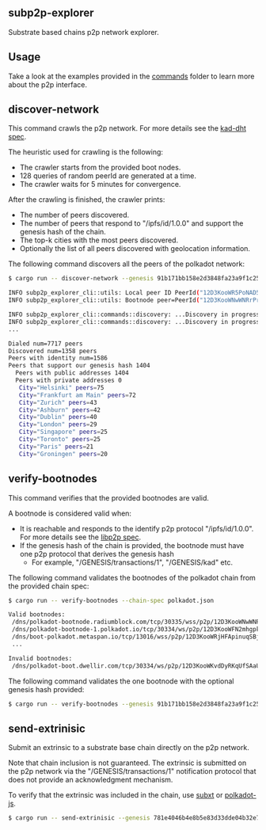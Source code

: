## subp2p-explorer

Substrate based chains p2p network explorer.

## Usage

Take a look at the examples provided in the [commands](./cli/src/commands/) folder to learn more about the p2p interface.

## discover-network

This command crawls the p2p network. For more details see the [kad-dht spec](https://github.com/libp2p/specs/blob/master/kad-dht/README.md).

The heuristic used for crawling is the following:

- The crawler starts from the provided boot nodes.
- 128 queries of random peerId are generated at a time.
- The crawler waits for 5 minutes for convergence.

After the crawling is finished, the crawler prints:

- The number of peers discovered.
- The number of peers that respond to "/ipfs/id/1.0.0" and support the genesis hash of the chain.
- The top-k cities with the most peers discovered.
- Optionally the list of all peers discovered with geolocation information.

The following command discovers all the peers of the polkadot network:

```bash
$ cargo run -- discover-network --genesis 91b171bb158e2d3848fa23a9f1c25182fb8e20313b2c1eb49219da7a70ce90c3 --bootnodes /dns/polkadot-connect-0.parity.io/tcp/443/wss/p2p/12D3KooWEPmjoRpDSUuiTjvyNDd8fejZ9eNWH5bE965nyBMDrB4o

INFO subp2p_explorer_cli::utils: Local peer ID PeerId("12D3KooWR5PoNAD5ucbHGnRbywM9tvPyhaWbWLBuYbYm8Q73hjka")
INFO subp2p_explorer_cli::utils: Bootnode peer=PeerId("12D3KooWNwWNRrPrTk4qMah1YszudMjxNw2qag7Kunhw3Ghs9ea5")

INFO subp2p_explorer_cli::commands::discovery: ...Discovery in progress last_query_num=18
INFO subp2p_explorer_cli::commands::discovery: ...Discovery in progress last_query_num=20
...

Dialed num=7717 peers
Discovered num=1358 peers
Peers with identity num=1586
Peers that support our genesis hash 1404
  Peers with public addresses 1404
  Peers with private addresses 0
   City="Helsinki" peers=75
   City="Frankfurt am Main" peers=72
   City="Zurich" peers=43
   City="Ashburn" peers=42
   City="Dublin" peers=40
   City="London" peers=29
   City="Singapore" peers=25
   City="Toronto" peers=25
   City="Paris" peers=21
   City="Groningen" peers=20
```

## verify-bootnodes

This command verifies that the provided bootnodes are valid.

A bootnode is considered valid when:

- It is reachable and responds to the identify p2p protocol "/ipfs/id/1.0.0". For more details see the [libp2p spec](https://github.com/libp2p/specs/blob/master/identify/README.md#identify).
- If the genesis hash of the chain is provided, the bootnode must have one p2p protocol that derives the genesis hash
  - For example, "/GENESIS/transactions/1", "/GENESIS/kad" etc.




The following command validates the bootnodes of the polkadot chain from the provided chain spec:

```bash
$ cargo run -- verify-bootnodes --chain-spec polkadot.json

Valid bootnodes:
 /dns/polkadot-bootnode.radiumblock.com/tcp/30335/wss/p2p/12D3KooWNwWNRrPrTk4qMah1YszudMjxNw2qag7Kunhw3Ghs9ea5
 /dns/polkadot-bootnode-1.polkadot.io/tcp/30334/ws/p2p/12D3KooWFN2mhgpkJsDBuNuE5427AcDrsib8EoqGMZmkxWwx3Md4
 /dns/boot-polkadot.metaspan.io/tcp/13016/wss/p2p/12D3KooWRjHFApinuqSBjoaDjQHvxwubQSpEVy5hrgC9Smvh92WF
 ...

Invalid bootnodes:
 /dns/polkadot-boot.dwellir.com/tcp/30334/ws/p2p/12D3KooWKvdDyRKqUfSAaUCbYiLwKY8uK3wDWpCuy2FiDLbkPTDJ
```

The following command validates the one bootnode with the optional genesis hash provided:

```bash
$ cargo run -- verify-bootnodes --genesis 91b171bb158e2d3848fa23a9f1c25182fb8e20313b2c1eb49219da7a70ce90c3 --bootnodes /dns/polkadot-bootnode.radiumblock.com/tcp/30335/wss/p2p/12D3KooWNwWNRrPrTk4qMah1YszudMjxNw2qag7Kunhw3Ghs9ea5
```


## send-extrinisic

Submit an extrinsic to a substrate base chain directly on the p2p network.

Note that chain inclusion is not guaranteed. The extrinsic is submitted on the p2p network via the "/GENESIS/transactions/1" notification protocol that does not provide an acknowledgment mechanism.

To verify that the extrinsic was included in the chain, use [subxt](https://github.com/paritytech/subxt/blob/master/subxt/examples/blocks_subscribing.rs) or [polkadot-js](https://polkadot.js.org/apps/#/explorer).


```bash
$ cargo run -- send-extrinisic --genesis 781e4046b4e8b5e83d33dde04b32e7cb5d43344b1f19b574f6d31cbbd99fe738 --bootnodes /ip4/127.0.0.1/tcp/30333/ws/p2p/12D3KooWEyoppNCUx8Yx66oV9fJnriXwCcXwDDUA2kj6vnc6iDEp --extrinsics 04310...c0
```
